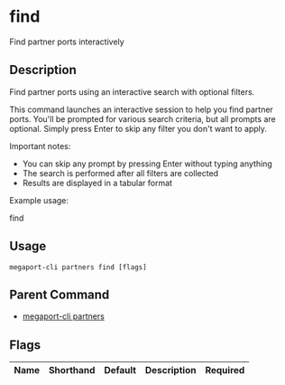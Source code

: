 # find

Find partner ports interactively

## Description

Find partner ports using an interactive search with optional filters.

This command launches an interactive session to help you find partner ports. You'll be prompted for various search criteria, but all prompts are optional. Simply press Enter to skip any filter you don't want to apply.

Important notes:
- You can skip any prompt by pressing Enter without typing anything
- The search is performed after all filters are collected
- Results are displayed in a tabular format

Example usage:

find



## Usage

```
megaport-cli partners find [flags]
```



## Parent Command

* [megaport-cli partners](megaport-cli_partners.md)




## Flags

| Name | Shorthand | Default | Description | Required |
|------|-----------|---------|-------------|----------|



